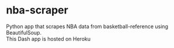 # nba-scraper
Python app that scrapes NBA data from basketball-reference using BeautifulSoup.  
This Dash app is hosted on Heroku
